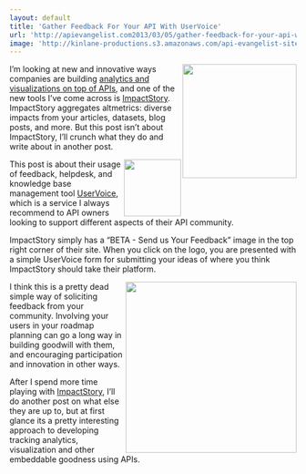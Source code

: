 ```yaml
---
layout: default
title: 'Gather Feedback For Your API With UserVoice'
url: 'http://apievangelist.com2013/03/05/gather-feedback-for-your-api-with-uservoice/'
image: 'http://kinlane-productions.s3.amazonaws.com/api-evangelist-site/blog/impactstory-logo.png'
---
```



<p>
     <a href="http://impactstory.org/" target="_blank"><img src="https://s3.amazonaws.com/kinlane-productions/api-evangelist/analytics/impactstory/impactstory-logo.png"  width="200" align="right" /></a>
</p>
<p>
     I’m looking at new and innovative ways companies are building <a href="/2013/03/04/next-generation-of-api-driven-analytics-and-visualizations/">analytics and visualizations on top of APIs</a>, and one of the new tools I’ve come across is <a href="http://impactstory.org/">ImpactStory</a>. ImpactStory aggregates altmetrics: diverse impacts from your articles, datasets, blog posts, and more. But this post isn’t about ImpactStory, I’ll crunch what they do and write about in another post.
</p>
<p>
     <a href="http://impactstory.org/" target="_blank"><img src="https://s3.amazonaws.com/kinlane-productions/api-evangelist/analytics/impactstory/impactstory-beta-feedback.png"  width="100" align="right" /></a>
</p>
<p>
     This post is about their usage of feedback, helpdesk, and knowledge base management tool <a title="UserVoice" href="https://www.uservoice.com/">UserVoice</a>, which is a service I always recommend to API owners looking to support different aspects of their API community.
</p>
<p>
     ImpactStory simply has a “BETA - Send us Your Feedback” image in the top right corner of their site. When you click on the logo, you are presented with a simple UserVoice form for submitting your ideas of where you think ImpactStory should take their platform.
</p>
<p>
     <a href="http://impactstory.org/" target="_blank"><img src="https://s3.amazonaws.com/kinlane-productions/api-evangelist/analytics/impactstory/impactstory-beta-feedback-form.png"  width="300" align="right" /></a>
</p>
<p>
     I think this is a pretty dead simple way of soliciting feedback from your community. Involving your users in your roadmap planning can go a long way in building goodwill with them, and encouraging participation and innovation in other ways.
</p>
<p>
     After I spend more time playing with <a href="http://impactstory.org/" target="_blank">ImpactStory</a>, I’ll do another post on what else they are up to, but at first glance its a pretty interesting approach to developing tracking analytics, visualization and other embeddable goodness using APIs.
</p>

